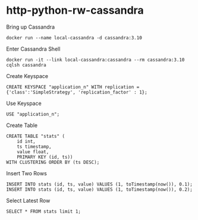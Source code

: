 # http-python-rw-cassandra

Bring up Cassandra

```
docker run --name local-cassandra -d cassandra:3.10
```

Enter Cassandra Shell

```
docker run -it --link local-cassandra:cassandra --rm cassandra:3.10 cqlsh cassandra
```

Create Keyspace

```
CREATE KEYSPACE "application_n" WITH replication = {'class':'SimpleStrategy', 'replication_factor' : 1};
```

Use Keyspace

```
USE "application_n";
```

Create Table

```
CREATE TABLE "stats" (
    id int,
    ts timestamp,
    value float,
    PRIMARY KEY (id, ts))
WITH CLUSTERING ORDER BY (ts DESC);
```

Insert Two Rows

```
INSERT INTO stats (id, ts, value) VALUES (1, toTimestamp(now()), 0.1);
INSERT INTO stats (id, ts, value) VALUES (1, toTimestamp(now()), 0.2);
```

Select Latest Row

```
SELECT * FROM stats limit 1;
```
